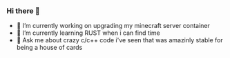 ### Hi there 👋

<!--
**DragonCrafted87/dragoncrafted87** is a ✨ _special_ ✨ repository because its `README.md` (this file) appears on your GitHub profile.

Here are some ideas to get you started:

- 🔭 I’m currently working on ...
- 🌱 I’m currently learning ...
- 👯 I’m looking to collaborate on ...
- 🤔 I’m looking for help with ...
- 💬 Ask me about ...
- 📫 How to reach me: ...
- 😄 Pronouns: ...
- ⚡ Fun fact: ...
-->

- 🔭 I’m currently working on upgrading my minecraft server container
- 🌱 I’m currently learning RUST when i can find time
- 💬 Ask me about crazy c/c++ code i've seen that was amazinly stable for being a house of cards

